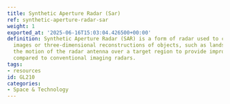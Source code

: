 ```yaml
---
title: Synthetic Aperture Radar (Sar)
ref: synthetic-aperture-radar-sar
weight: 1
exported_at: '2025-06-16T15:03:04.426500+00:00'
definition: Synthetic Aperture Radar (SAR) is a form of radar used to create two-dimensional
  images or three-dimensional reconstructions of objects, such as landscapes. It utilizes
  the motion of the radar antenna over a target region to provide improved resolution
  compared to conventional imaging radars.
tags:
- resources
id: GL210
categories:
- Space & Technology
---
```


